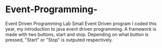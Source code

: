 # Event-Programming-
Event Driven Programming Lab
Small Event Driven program I coded this year, my introduction to java event driven programming.
A framework is made with two buttons, start and stop. Depending on what button is pressed, "Start" or "Stop" is outputed 
respectively.

